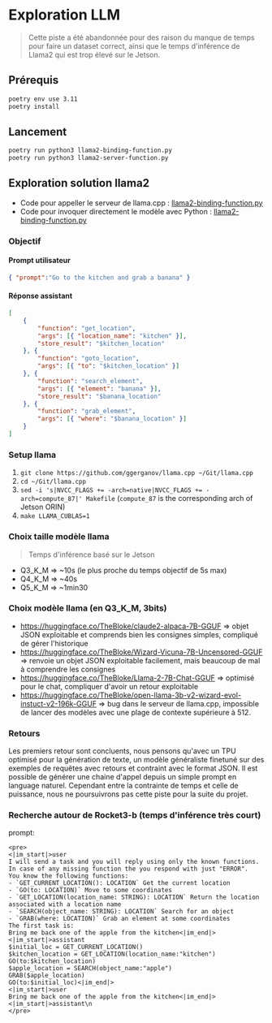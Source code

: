 # Exploration LLM
> Cette piste a été abandonnée pour des raison du manque de temps pour faire un dataset correct, ainsi que le temps d'inférence de Llama2 qui est trop élevé sur le Jetson.

## Prérequis
```sh
poetry env use 3.11
poetry install
```

## Lancement
```sh
poetry run python3 llama2-binding-function.py
poetry run python3 llama2-server-function.py
```

## Exploration solution llama2
- Code pour appeller le serveur de llama.cpp : [llama2-binding-function.py](./llama2-binding-function.py)
- Code pour invoquer directement le modèle avec Python : [llama2-binding-function.py](./llama2-binding-function.py)

### Objectif
#### Prompt utilisateur
```json
{ "prompt":"Go to the kitchen and grab a banana" }
```

#### Réponse assistant
```json
[
    {
        "function": "get_location",
        "args": [{ "location_name": "kitchen" }],
        "store_result": "$kitchen_location"
    }, {
        "function": "goto_location",
        "args": [{ "to": "$kitchen_location" }]
    }, {
        "function": "search_element",
        "args": [{ "element": "banana" }],
        "store_result": "$banana_location"
    }, {
        "function": "grab_element",
        "args": [{ "where": "$banana_location" }]
    }
]
```

### Setup llama
1. `git clone https://github.com/ggerganov/llama.cpp ~/Git/llama.cpp`
2. `cd ~/Git/llama.cpp`
3. `sed -i 's|NVCC_FLAGS += -arch=native|NVCC_FLAGS += -arch=compute_87|' Makefile` (`compute_87` is the corresponding arch of Jetson ORIN)
4. `make LLAMA_CUBLAS=1`

### Choix taille modèle llama
> Temps d'inférence basé sur le Jetson

- Q3_K_M => ~10s (le plus proche du temps objectif de 5s max)
- Q4_K_M => ~40s
- Q5_K_M => ~1min30

### Choix modèle llama (en Q3_K_M, 3bits)
- https://huggingface.co/TheBloke/claude2-alpaca-7B-GGUF => objet JSON exploitable et comprends bien les consignes simples, compliqué de gérer l'historique
- https://huggingface.co/TheBloke/Wizard-Vicuna-7B-Uncensored-GGUF => renvoie un objet JSON exploitable facilement, mais beaucoup de mal à comprendre les consignes
- https://huggingface.co/TheBloke/Llama-2-7B-Chat-GGUF => optimisé pour le chat, compliquer d'avoir un retour exploitable
- https://huggingface.co/TheBloke/open-llama-3b-v2-wizard-evol-instuct-v2-196k-GGUF => bug dans le serveur de llama.cpp, impossible de lancer des modèles avec une plage de contexte supérieure à 512.

### Retours
Les premiers retour sont concluents, nous pensons qu'avec un TPU optimisé pour la génération de texte, un modèle généraliste finetuné sur des exemples de requêtes avec retours et contraint avec le format JSON. Il est possible de générer une chaine d'appel depuis un simple prompt en language naturel. Cependant entre la contrainte de temps et celle de puissance, nous ne poursuivrons pas cette piste pour la suite du projet.

### Recherche autour de Rocket3-b (temps d'inférence très court)
prompt:
```
<pre>
<|im_start|>user
I will send a task and you will reply using only the known functions.
In case of any missing function the you respond with just "ERROR".
You know the following functions:
- `GET_CURRENT_LOCATION(): LOCATION` Get the current location
- `GO(to: LOCATION)` Move to some coordinates
- `GET_LOCATION(location_name: STRING): LOCATION` Return the location associated with a location name
- `SEARCH(object_name: STRING): LOCATION` Search for an object
- `GRAB(where: LOCATION)` Grab an element at some coordinates
The first task is:
Bring me back one of the apple from the kitchen<|im_end|>
<|im_start|>assistant
$initial_loc = GET_CURRENT_LOCATION()
$kitchen_location = GET_LOCATION(location_name:"kitchen")
GO(to:$kitchen_location)
$apple_location = SEARCH(object_name:"apple")
GRAB($apple_location)
GO(to:$initial_loc)<|im_end|>
<|im_start|>user
Bring me back one of the apple from the kitchen<|im_end|>
<|im_start|>assistant\n
</pre>
```

